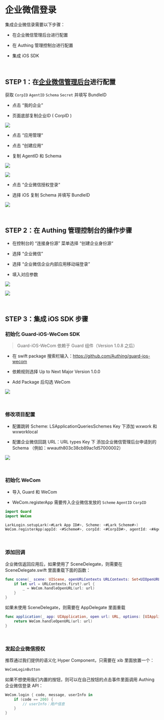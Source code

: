 # 企业微信登录

<LastUpdated/>

集成企业微信录需要以下步骤：

- 在企业微信管理后台进行配置

- 在 Authing 管理控制台进行配置

- 集成 iOS SDK

<br>

## STEP 1：在[企业微信管理后台](https://work.weixin.qq.com/)进行配置

获取 `CorpID` `AgentID` `Schema` `Secret` 并填写 BundleID

- 点击 “我的企业”

- 页面底部复制企业ID ( CorpID )

![](./images/wecom/1.png)

- 点击 “应用管理“

- 点击 “创建应用“

- 复制 AgentID 和 Schema

![](./images/wecom/2.png)

![](./images/wecom/3.png)

- 点击 “企业微信授权登录“

- 选择 iOS 复制 Schema 并填写 BundleID

![](./images/wecom/4.png)

<br>

## STEP 2：在 Authing 管理控制台的操作步骤

- 在控制台的 “连接身份源” 菜单选择 “创建企业身份源“

- 选择 “企业微信”

- 选择 “企业微信企业内部应用移动端登录”

- 填入对应参数

![](./images/wecom/6.png)

![](./images/wecom/7.png)

<br>

## STEP 3：集成 iOS SDK 步骤

### 初始化 Guard-iOS-WeCom SDK

> Guard-iOS-WeCom 依赖于 Guard 组件（Version 1.0.8 之后）

- 在 swift package 搜索栏输入：https://github.com/Authing/guard-ios-wecom

- 依赖规则选择 Up to Next Major Version 1.0.0

- Add Package 后勾选 WeCom

![](./images/wecom/8.png)

<br>

### 修改项目配置

- 配置跳转 Scheme: LSApplicationQueriesSchemes Key 下添加 wxwork 和 wxworklocal

- 配置企业微信回跳 URL：URL types Key 下 添加企业微信管理后台申请到的 Schema （例如：wwauth803c38cb89ac1d57000002）

![](./images/wecom/5.png)

<br>

### 初始化 WeCom

- 导入 Guard 和 WeCom

- WeCom.registerApp 需要传入企业微信发放的 `Scheme` `AgentID` `CorpID`

```swift
import Guard
import WeCom

LarkLogin.setupLark(<#Lark App ID#>, Scheme: <#Lark Scheme#>)
WeCom.registerApp(appId: <#Scheme#>, corpId: <#CorpID#>, agentId: <#AgentID#>)

 ```

<br>

### 添加回调

企业微信返回应用后，如果使用了 SceneDelegate，则需要在 SceneDelegate.swift 里面重载下面的函数：

```swift
func scene(_ scene: UIScene, openURLContexts URLContexts: Set<UIOpenURLContext>) {
    if let url = URLContexts.first?.url {
        _ = WeCom.handleOpenURL(url: url)
    }
}
 ```

如果未使用 SceneDelegate，则需要在 AppDelegate 里面重载

```swift
func application(_ app: UIApplication, open url: URL, options: [UIApplication.OpenURLOptionsKey : Any] = [:]) -> Bool {
    return WeCom.handleOpenURL(url: url)
}
 ```

<br>


### 发起企业微信授权

推荐通过我们提供的语义化 Hyper Component，只需要在 xib 里面放置一个：

```swift
WeComLoginButton
```

如果不想使用我们内置的按钮，则可以在自己按钮的点击事件里面调用 Authing 企业微信登录 API：

```swift
WeCom.login { code, message, userInfo in
    if (code == 200) {
        // userInfo：用户信息
    }
}
```
